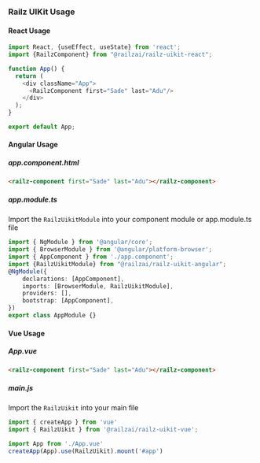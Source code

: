 ### Railz UIKit Usage

#### React Usage

```typescript jsx
import React, {useEffect, useState} from 'react';
import {RailzComponent} from "@railzai/railz-uikit-react";

function App() {
  return (
    <div className="App">
      <RailzComponent first="Sade" last="Adu"/>
    </div>
  );
}

export default App;
```


#### Angular Usage

##### app.component.html

```html
<railz-component first="Sade" last="Adu"></railz-component>
```

##### app.module.ts

Import the `RailzUikitModule` into your component module or app.module.ts file

```typescript
import { NgModule } from '@angular/core'; 
import { BrowserModule } from '@angular/platform-browser';
import { AppComponent } from './app.component'; 
import {RailzUikitModule} from "@railzai/railz-uikit-angular"; 
@NgModule({ 
    declarations: [AppComponent], 
    imports: [BrowserModule, RailzUikitModule], 
    providers: [], 
    bootstrap: [AppComponent], 
}) 
export class AppModule {}
```


#### Vue Usage

##### App.vue

```html
<railz-component first="Sade" last="Adu"></railz-component>
```

##### main.js

Import the `RailzUikit` into your main file

```typescript
import { createApp } from 'vue'
import { RailzUikit } from '@railzai/railz-uikit-vue';

import App from './App.vue'
createApp(App).use(RailzUikit).mount('#app')
```
